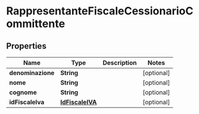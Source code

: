 

# RappresentanteFiscaleCessionarioCommittente


## Properties

| Name | Type | Description | Notes |
|------------ | ------------- | ------------- | -------------|
|**denominazione** | **String** |  |  [optional] |
|**nome** | **String** |  |  [optional] |
|**cognome** | **String** |  |  [optional] |
|**idFiscaleIva** | [**IdFiscaleIVA**](IdFiscaleIVA.md) |  |  [optional] |




